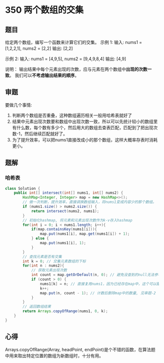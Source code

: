 # 350 两个数组的交集
## 题目
给定两个数组，编写一个函数来计算它们的交集。
示例 1:
输入: nums1 = [1,2,2,1], nums2 = [2,2]
输出: [2,2]

示例 2:
输入: nums1 = [4,9,5], nums2 = [9,4,9,8,4]
输出: [4,9]

说明：
输出结果中每个元素出现的次数，应与元素在两个数组中**出现的次数一致**。
我们可以**不考虑输出结果的顺序**。
## 审题
要做几个事情:
1. 判断两个数组是否重叠，这种数组遍历相关一般用哈希表就好了
2. 结果中元素出现次数要和数组中出现次数一致，所以可以先统计较小的数组里有什么数，每个数有多少个，然后用大的数组去查表匹配，匹配到了把出现次数-1，然后继续匹配就好了。
3. 为了提升效率，可以把nums1直接改成小的那个数组，这样大概率存表时消耗更小。
## 题解
### 哈希表
```java
class Solution {
    public int[] intersect(int[] nums1, int[] nums2) {
        HashMap<Integer, Integer> map = new HashMap<>();
		// 做一次判断，提升效率，直接调换数组输入，将nums1变成内容少的那个数组。
		if (nums1.size() > nums2.size()) {
			return intersect(nums2, nums1);
		}
		// 初始化hashmap, 将元素和元素出现次数作为k-v存入hashmap
        for(int i = 0; i < nums1.length; i++){
            if(map.containsKey(nums1[i])){
                map.put(nums1[i], map.get(nums1[i]) + 1);
            } else {
                map.put(nums1[i], 1);
            }
        }
        // 查找元素是否有交集
        int k = 0; // 交集元素数组的下标
        for(int n : nums2){
			// 获取元素出现次数
            int count = map.getOrDefault(n, 0); // 避免没查到的null无法参与处理，使用getOrDefault预设返回值为0
            if (count > 0) {
                nums1[k] = n; // 直接复用nums1，因为已经存在map中，这个可以配合copyOfRange实现nums1的复用，后面内容直接舍弃即可
                k++;
                map.put(n, count - 1); // 计数后删除map中的数量, 见审题-2
            }
        }
        // 返回数组结果
        return Arrays.copyOfRange(nums1, 0, k);
    }
}
```
## 心得
Arrays.copyOfRange(Array, headPoint, endPoint)是个不错的函数，在算法题中用来取出特定位置的数组为新数组时，十分有用。